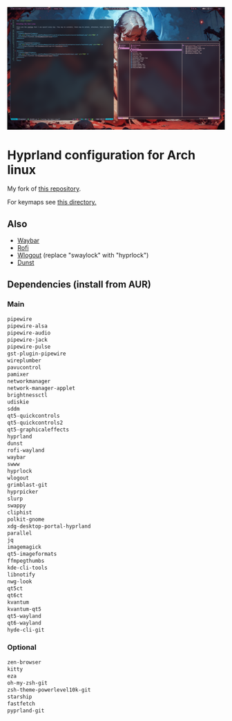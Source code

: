 <div align="center">
  <img src="assets/hyprland.png" alt="PNG" />
</div>


# Hyprland configuration for Arch linux
My fork of [this repository](https://github.com/prasanthrangan/hyprdots).

For keymaps see [this directory.](keybinds)

## Also
- [Waybar](https://github.com/PutaMadre1337/waybar)
- [Rofi](https://github.com/prasanthrangan/hyprdots/tree/main/Configs/.config/rofi)
- [Wlogout](https://github.com/prasanthrangan/hyprdots/tree/main/Configs/.config/wlogout) (replace "swaylock" with "hyprlock")
- [Dunst](https://github.com/prasanthrangan/hyprdots/tree/main/Configs/.config/dunst)

## Dependencies (install from AUR)
### Main
```
pipewire                        
pipewire-alsa                   
pipewire-audio                  
pipewire-jack                   
pipewire-pulse                  
gst-plugin-pipewire             
wireplumber                     
pavucontrol                     
pamixer                         
networkmanager                  
network-manager-applet          
brightnessctl                   
udiskie                         
sddm                            
qt5-quickcontrols               
qt5-quickcontrols2              
qt5-graphicaleffects            
hyprland                        
dunst                           
rofi-wayland                    
waybar                          
swww                            
hyprlock
wlogout                         
grimblast-git                   
hyprpicker                      
slurp                           
swappy                          
cliphist                        
polkit-gnome                    
xdg-desktop-portal-hyprland     
parallel                        
jq                              
imagemagick                     
qt5-imageformats                
ffmpegthumbs                    
kde-cli-tools                   
libnotify                       
nwg-look                        
qt5ct                           
qt6ct                           
kvantum                         
kvantum-qt5                     
qt5-wayland                     
qt6-wayland                     
hyde-cli-git                                          
```

### Optional
```
zen-browser
kitty                           
eza                             
oh-my-zsh-git                   
zsh-theme-powerlevel10k-git
starship
fastfetch                       
pyprland-git
```
